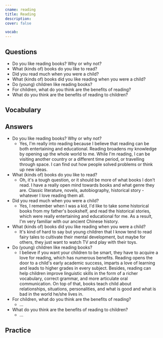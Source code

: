 ```yaml
---
cname: reading
title: Reading
description: 
cover: false

vocab:
---
```

<banner></banner>

## Questions

- Do you like reading books? Why or why not?
- What (kinds of) books do you like to read?
- Did you read much when you were a child?
- What (kinds of) books did you like reading when you were a child?
- Do (young) children like reading books?
- For children, what do you think are the benefits of reading?
- What do you think are the benefits of reading to children?

## Vocabulary

<vocab-box></vocab-box>

## Answers

- Do you like reading books? Why or why not?
  - Yes, I&#39;m really into reading because I believe that reading can be both entertaining and educational. Reading broadens my knowledge by opening up the whole world to me. While I&#39;m reading, I can be visiting another country or a different time period, or travelling through space. I can find out how people solved problems or think up new ideas.
- What (kinds of) books do you like to read?
  - Oh, it&#39;s a tough question, or it should be more of what books I don&#39;t read. I have a really open mind towards books and what genre they are. Classic literature, novels, autobiography, historical story - whatever I love reading them all.
- Did you read much when you were a child?
  - Yes, I remember when I was a kid, I&#39;d like to take some historical books from my father&#39;s bookshelf, and read the historical stories, which were really entertaining and educational for me. As a result, I&#39;m very familiar with our ancient Chinese history.
- What (kinds of) books did you like reading when you were a child?
  - It&#39;s kind of hard to say but young children that I know tend to read fairy tales to cultivate their mental development, but maybe for others, they just want to watch TV and play with their toys.
- Do (young) children like reading books?
  - I believe if you want your children to be smart, they have to acquire a love for reading, which has numerous benefits. Reading opens the door to a child&#39;s early academic success, imparts a love of learning and leads to higher grades in every subject. Besides, reading can help children improve linguistic skills in the form of a richer vocabulary, correct grammar, and more articulate oral communication. On top of that, books teach child about relationships, situations, personalities, and what is good and what is bad in the world he&#x2F;she lives in.
- For children, what do you think are the benefits of reading?
  - ...
- What do you think are the benefits of reading to children?
  - ...

## Practice

<qrfooter></qrfooter>
